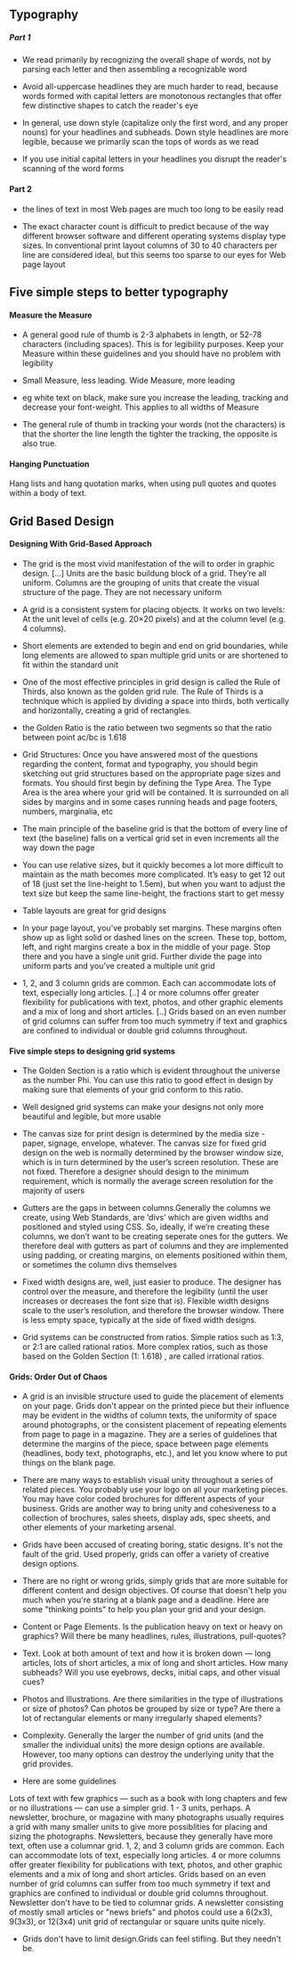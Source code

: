 ## Typography

##### Part 1

* We read primarily by recognizing the overall shape of words, not by parsing each letter and then assembling a recognizable word

* Avoid all-uppercase headlines they are much harder to read, because words formed with capital letters are monotonous rectangles that offer few distinctive shapes to catch the reader's eye

*  In general, use down style (capitalize only the first word, and any proper nouns) for your headlines and subheads. Down style headlines are more legible, because we primarily scan the tops of words as we read

* If you use initial capital letters in your headlines you disrupt the reader's scanning of the word forms


#### Part 2

* the lines of text in most Web pages are much too long to be easily read

* The exact character count is difficult to predict because of the way different browser software and different operating systems display type sizes. In conventional print layout columns of 30 to 40 characters per line are considered ideal, but this seems too sparse to our eyes for Web page layout


## Five simple steps to better typography

#### Measure the Measure

* A general good rule of thumb is 2-3 alphabets in length, or 52-78 characters (including spaces). This is for legibility purposes. Keep your Measure within these guidelines and you should have no problem with legibility

* Small Measure, less leading. Wide Measure, more leading

* eg white text on black, make sure you increase the leading, tracking and decrease your font-weight. This applies to all widths of Measure

* The general rule of thumb in tracking your words (not the characters) is that the shorter the line length the tighter the tracking, the opposite is also true.

#### Hanging Punctuation

Hang lists and hang quotation marks, when using pull quotes and quotes within a body of text.



## Grid Based Design

#### Designing With Grid-Based Approach

* The grid is the most vivid manifestation of the will to order in graphic design. [...] Units are the basic buildung block of a grid. They’re all uniform. Columns are the grouping of units that create the visual structure of the page. They are not necessary uniform

* A grid is a consistent system for placing objects. It works on two levels: At the unit level of cells (e.g. 20×20 pixels) and at the column level (e.g. 4 columns).

* Short elements are extended to begin and end on grid boundaries, while long elements are allowed to span multiple grid units or are shortened to fit within the standard unit

* One of the most effective principles in grid design is called the Rule of Thirds, also known as the golden grid rule. The Rule of Thirds is a technique which is applied by dividing a space into thirds, both vertically and horizontally, creating a grid of rectangles.

* the Golden Ratio is the ratio between two segments so that the ratio between point ac/bc is 1.618

* Grid Structures: Once you have answered most of the questions regarding the content, format and typography, you should begin sketching out grid structures based on the appropriate page sizes and formats. You should first begin by defining the Type Area. The Type Area is the area where your grid will be contained. It is surrounded on all sides by margins and in some cases running heads and page footers, numbers, marginalia, etc

* The main principle of the baseline grid is that the bottom of every line of text (the baseline) falls on a vertical grid set in even increments all the way down the page

* You can use relative sizes, but it quickly becomes a lot more difficult to maintain as the math becomes more complicated. It’s easy to get 12 out of 18 (just set the line-height to 1.5em), but when you want to adjust the text size but keep the same line-height, the fractions start to get messy

* Table layouts are great for grid designs

* In your page layout, you’ve probably set margins. These margins often show up as light solid or dashed lines on the screen. These top, bottom, left, and right margins create a box in the middle of your page. Stop there and you have a single unit grid. Further divide the page into uniform parts and you’ve created a multiple unit grid

* 1, 2, and 3 column grids are common. Each can accommodate lots of text, especially long articles. [..] 4 or more columns offer greater flexibility for publications with text, photos, and other graphic elements and a mix of long and short articles. [..] Grids based on an even number of grid columns can suffer from too much symmetry if text and graphics are confined to individual or double grid columns throughout.


#### Five simple steps to designing grid systems 

* The Golden Section is a ratio which is evident throughout the universe as the number Phi. You can use this ratio to good effect in design by making sure that elements of your grid conform to this ratio. 

* Well designed grid systems can make your designs not only more beautiful and legible, but more usable

* The canvas size for print design is determined by the media size - paper, signage, envelope, whatever. The canvas size for fixed grid design on the web is normally determined by the browser window size, which is in turn determined by the user’s screen resolution. These are not fixed. Therefore a designer should design to the minimum requirement, which is normally the average screen resolution for the majority of users

* Gutters are the gaps in between columns.Generally the columns we create, using Web Standards, are ‘divs’ which are given widths and positioned and styled using CSS. So, ideally, if we’re creating these columns, we don’t want to be creating seperate ones for the gutters. We therefore deal with gutters as part of columns and they are implemented using padding, or creating margins, on elements positioned within them, or sometimes the column divs themselves

* Fixed width designs are, well, just easier to produce. The designer has control over the measure, and therefore the legibility (until the user increases or decreases the font size that is).
Flexible width designs scale to the user’s resolution, and therefore the browser window. There is less empty space, typically at the side of fixed width designs.

* Grid systems can be constructed from ratios. Simple ratios such as 1:3, or 2:1 are called rational ratios. More complex ratios, such as those based on the Golden Section (1: 1.618) , are called irrational ratios.


#### Grids: Order Out of Chaos

* A grid is an invisible structure used to guide the placement of elements on your page. Grids don't appear on the printed piece but their influence may be evident in the widths of column texts, the uniformity of space around photographs, or the consistent placement of repeating elements from page to page in a magazine. They are a series of guidelines that determine the margins of the piece, space between page elements (headlines, body text, photographs, etc.), and let you know where to put things on the blank page.

* There are many ways to establish visual unity throughout a series of related pieces. You probably use your logo on all your marketing pieces. You may have color coded brochures for different aspects of your business. Grids are another way to bring unity and cohesiveness to a collection of brochures, sales sheets, display ads, spec sheets, and other elements of your marketing arsenal.

* Grids have been accused of creating boring, static designs. It's not the fault of the grid. Used properly, grids can offer a variety of creative design options. 

* There are no right or wrong grids, simply grids that are more suitable for different content and design objectives. Of course that doesn't help you much when you're staring at a blank page and a deadline. Here are some "thinking points" to help you plan your grid and your design.

* Content or Page Elements.
Is the publication heavy on text or heavy on graphics? Will there be many headlines, rules, illustrations, pull-quotes?

* Text.
Look at both amount of text and how it is broken down — long articles, lots of short articles, a mix of long and short articles. How many subheads? Will you use eyebrows, decks, initial caps, and other visual cues?

* Photos and Illustrations.
Are there similarities in the type of illustrations or size of photos? Can photos be grouped by size or type? Are there a lot of rectangular elements or many irregularly shaped elements?

* Complexity.
Generally the larger the number of grid units (and the smaller the individual units) the more design options are available. However, too many options can destroy the underlying unity that the grid provides.

* Here are some guidelines

Lots of text with few graphics — such as a book with long chapters and few or no illustrations — can use a simpler grid. 1 - 3 units, perhaps.
A newsletter, brochure, or magazine with many photographs usually requires a grid with many smaller units to give more possiblities for placing and sizing the photographs.
Newsletters, because they generally have more text, often use a columnar grid.
1, 2, and 3 column grids are common. Each can accommodate lots of text, especially long articles.
4 or more columns offer greater flexibility for publications with text, photos, and other graphic elements and a mix of long and short articles.
Grids based on an even number of grid columns can suffer from too much symmetry if text and graphics are confined to individual or double grid columns throughout.
Newsletter don't have to be tied to columnar grids. A newsletter consisting of mostly small articles or "news briefs" and photos could use a 6(2x3), 9(3x3), or 12(3x4) unit grid of rectangular or square units quite nicely.


* Grids don't have to limit design.Grids can feel stifling. But they needn't be.


